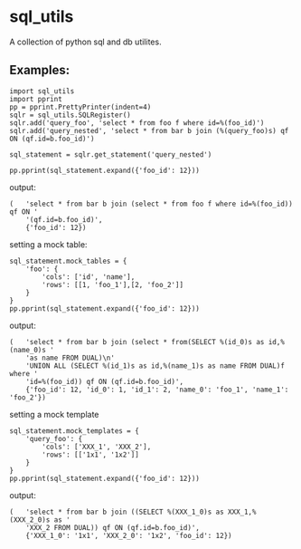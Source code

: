 # sql_utils

A collection of python sql and db utilites.

## Examples:

    import sql_utils
    import pprint
    pp = pprint.PrettyPrinter(indent=4)
    sqlr = sql_utils.SQLRegister()
    sqlr.add('query_foo', 'select * from foo f where id=%(foo_id)')
    sqlr.add('query_nested', 'select * from bar b join (%(query_foo)s) qf ON (qf.id=b.foo_id)')

    sql_statement = sqlr.get_statement('query_nested')

    pp.pprint(sql_statement.expand({'foo_id': 12}))

output:

    (   'select * from bar b join (select * from foo f where id=%(foo_id)) qf ON '
        '(qf.id=b.foo_id)',
        {'foo_id': 12})

setting a mock table:

    sql_statement.mock_tables = {
        'foo': {
            'cols': ['id', 'name'],
            'rows': [[1, 'foo_1'],[2, 'foo_2']]
        }
    }
    pp.pprint(sql_statement.expand({'foo_id': 12}))

output:

    (   'select * from bar b join (select * from(SELECT %(id_0)s as id,%(name_0)s '
        'as name FROM DUAL)\n'
        'UNION ALL (SELECT %(id_1)s as id,%(name_1)s as name FROM DUAL)f where '
        'id=%(foo_id)) qf ON (qf.id=b.foo_id)',
        {'foo_id': 12, 'id_0': 1, 'id_1': 2, 'name_0': 'foo_1', 'name_1': 'foo_2'})

setting a mock template

    sql_statement.mock_templates = {
        'query_foo': {
            'cols': ['XXX_1', 'XXX_2'],
            'rows': [['1x1', '1x2']]
        }
    }
    pp.pprint(sql_statement.expand({'foo_id': 12}))

output:

    (   'select * from bar b join ((SELECT %(XXX_1_0)s as XXX_1,%(XXX_2_0)s as '
        'XXX_2 FROM DUAL)) qf ON (qf.id=b.foo_id)',
        {'XXX_1_0': '1x1', 'XXX_2_0': '1x2', 'foo_id': 12})

